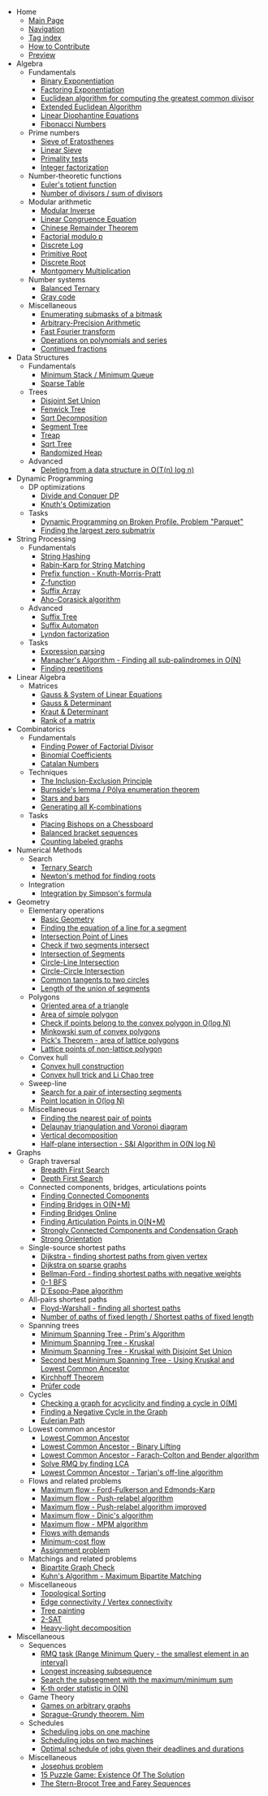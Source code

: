 - Home
    - [Main Page](index.md)
    - [Navigation](navigation.md)
    - [Tag index](tags.md)
    - [How to Contribute](contrib.md)
    - [Preview](preview.md)
- Algebra
    - Fundamentals
        - [Binary Exponentiation](algebra/binary-exp.md)
        - [Factoring Exponentiation](algebra/factoring-exp.md)
        - [Euclidean algorithm for computing the greatest common divisor](algebra/euclid-algorithm.md)
        - [Extended Euclidean Algorithm](algebra/extended-euclid-algorithm.md)
        - [Linear Diophantine Equations](algebra/linear-diophantine-equation.md)
        - [Fibonacci Numbers](algebra/fibonacci-numbers.md)
    - Prime numbers
        - [Sieve of Eratosthenes](algebra/sieve-of-eratosthenes.md)
        - [Linear Sieve](algebra/prime-sieve-linear.md)
        - [Primality tests](algebra/primality_tests.md)
        - [Integer factorization](algebra/factorization.md)
    - Number-theoretic functions
        - [Euler's totient function](algebra/phi-function.md)
        - [Number of divisors / sum of divisors](algebra/divisors.md)
    - Modular arithmetic
        - [Modular Inverse](algebra/module-inverse.md)
        - [Linear Congruence Equation](algebra/linear_congruence_equation.md)
        - [Chinese Remainder Theorem](algebra/chinese-remainder-theorem.md)
        - [Factorial modulo p](algebra/factorial-modulo.md)
        - [Discrete Log](algebra/discrete-log.md)
        - [Primitive Root](algebra/primitive-root.md)
        - [Discrete Root](algebra/discrete-root.md)
        - [Montgomery Multiplication](algebra/montgomery_multiplication.md)
    - Number systems
        - [Balanced Ternary](algebra/balanced-ternary.md)
        - [Gray code](algebra/gray-code.md)
    - Miscellaneous
        - [Enumerating submasks of a bitmask](algebra/all-submasks.md)
        - [Arbitrary-Precision Arithmetic](algebra/big-integer.md)
        - [Fast Fourier transform](algebra/fft.md)
        - [Operations on polynomials and series](algebra/polynomial.md)
        - [Continued fractions](algebra/continued-fractions.md)
- Data Structures
    - Fundamentals
        - [Minimum Stack / Minimum Queue](data_structures/stack_queue_modification.md)
        - [Sparse Table](data_structures/sparse-table.md)
    - Trees
        - [Disjoint Set Union](data_structures/disjoint_set_union.md)
        - [Fenwick Tree](data_structures/fenwick.md)
        - [Sqrt Decomposition](data_structures/sqrt_decomposition.md)
        - [Segment Tree](data_structures/segment_tree.md)
        - [Treap](data_structures/treap.md)
        - [Sqrt Tree](data_structures/sqrt-tree.md)
        - [Randomized Heap](data_structures/randomized_heap.md)
    - Advanced
        - [Deleting from a data structure in O(T(n) log n)](data_structures/deleting_in_log_n.md)
- Dynamic Programming
    - DP optimizations
        - [Divide and Conquer DP](dynamic_programming/divide-and-conquer-dp.md)
        - [Knuth's Optimization](dynamic_programming/knuth-optimization.md)
    - Tasks
        - [Dynamic Programming on Broken Profile. Problem "Parquet"](dynamic_programming/profile-dynamics.md)
        - [Finding the largest zero submatrix](dynamic_programming/zero_matrix.md)
- String Processing
    - Fundamentals
        - [String Hashing](string/string-hashing.md)
        - [Rabin-Karp for String Matching](string/rabin-karp.md)
        - [Prefix function - Knuth-Morris-Pratt](string/prefix-function.md)
        - [Z-function](string/z-function.md)
        - [Suffix Array](string/suffix-array.md)
        - [Aho-Corasick algorithm](string/aho_corasick.md)
    - Advanced
        - [Suffix Tree](string/suffix-tree-ukkonen.md)
        - [Suffix Automaton](string/suffix-automaton.md)
        - [Lyndon factorization](string/lyndon_factorization.md)
    - Tasks
        - [Expression parsing](string/expression_parsing.md)
        - [Manacher's Algorithm - Finding all sub-palindromes in O(N)](string/manacher.md)
        - [Finding repetitions](string/main_lorentz.md)
- Linear Algebra
    - Matrices
        - [Gauss & System of Linear Equations](linear_algebra/linear-system-gauss.md)
        - [Gauss & Determinant](linear_algebra/determinant-gauss.md)
        - [Kraut & Determinant](linear_algebra/determinant-kraut.md)
        - [Rank of a matrix](linear_algebra/rank-matrix.md)
- Combinatorics
    - Fundamentals
        - [Finding Power of Factorial Divisor](algebra/factorial-divisors.md)
        - [Binomial Coefficients](combinatorics/binomial-coefficients.md)
        - [Catalan Numbers](combinatorics/catalan-numbers.md)
    - Techniques
        - [The Inclusion-Exclusion Principle](combinatorics/inclusion-exclusion.md)
        - [Burnside's lemma / Pólya enumeration theorem](combinatorics/burnside.md)
        - [Stars and bars](combinatorics/stars_and_bars.md)
        - [Generating all K-combinations](combinatorics/generating_combinations.md)
    - Tasks
        - [Placing Bishops on a Chessboard](combinatorics/bishops-on-chessboard.md)
        - [Balanced bracket sequences](combinatorics/bracket_sequences.md)
        - [Counting labeled graphs](combinatorics/counting_labeled_graphs.md)
- Numerical Methods
    - Search
        - [Ternary Search](num_methods/ternary_search.md)
        - [Newton's method for finding roots](num_methods/roots_newton.md)
    - Integration
        - [Integration by Simpson's formula](num_methods/simpson-integration.md)
- Geometry
    - Elementary operations
        - [Basic Geometry](geometry/basic-geometry.md)
        - [Finding the equation of a line for a segment](geometry/segment-to-line.md)
        - [Intersection Point of Lines](geometry/lines-intersection.md)
        - [Check if two segments intersect](geometry/check-segments-intersection.md)
        - [Intersection of Segments](geometry/segments-intersection.md)
        - [Circle-Line Intersection](geometry/circle-line-intersection.md)
        - [Circle-Circle Intersection](geometry/circle-circle-intersection.md)
        - [Common tangents to two circles](geometry/tangents-to-two-circles.md)
        - [Length of the union of segments](geometry/length-of-segments-union.md)
    - Polygons
        - [Oriented area of a triangle](geometry/oriented-triangle-area.md)
        - [Area of simple polygon](geometry/area-of-simple-polygon.md)
        - [Check if points belong to the convex polygon in O(log N)](geometry/point-in-convex-polygon.md)
        - [Minkowski sum of convex polygons](geometry/minkowski.md)
        - [Pick's Theorem - area of lattice polygons](geometry/picks-theorem.md)
        - [Lattice points of non-lattice polygon](geometry/lattice-points.md)
    - Convex hull
        - [Convex hull construction](geometry/convex-hull.md)
        - [Convex hull trick and Li Chao tree](geometry/convex_hull_trick.md)
    - Sweep-line
        - [Search for a pair of intersecting segments](geometry/intersecting_segments.md)
        - [Point location in O(log N)](geometry/point-location.md)
    - Miscellaneous
        - [Finding the nearest pair of points](geometry/nearest_points.md)
        - [Delaunay triangulation and Voronoi diagram](geometry/delaunay.md)
        - [Vertical decomposition](geometry/vertical_decomposition.md)
        - [Half-plane intersection - S&I Algorithm in O(N log N)](geometry/halfplane-intersection.md)
- Graphs
    - Graph traversal
        - [Breadth First Search](graph/breadth-first-search.md)
        - [Depth First Search](graph/depth-first-search.md)
    - Connected components, bridges, articulations points
        - [Finding Connected Components](graph/search-for-connected-components.md)
        - [Finding Bridges in O(N+M)](graph/bridge-searching.md)
        - [Finding Bridges Online](graph/bridge-searching-online.md)
        - [Finding Articulation Points in O(N+M)](graph/cutpoints.md)
        - [Strongly Connected Components and Condensation Graph](graph/strongly-connected-components.md)
        - [Strong Orientation](graph/strong-orientation.md)
    - Single-source shortest paths
        - [Dijkstra - finding shortest paths from given vertex](graph/dijkstra.md)
        - [Dijkstra on sparse graphs](graph/dijkstra_sparse.md)
        - [Bellman-Ford - finding shortest paths with negative weights](graph/bellman_ford.md)
        - [0-1 BFS](graph/01_bfs.md)
        - [D´Esopo-Pape algorithm](graph/desopo_pape.md)
    - All-pairs shortest paths
        - [Floyd-Warshall - finding all shortest paths](graph/all-pair-shortest-path-floyd-warshall.md)
        - [Number of paths of fixed length / Shortest paths of fixed length](graph/fixed_length_paths.md)
    - Spanning trees
        - [Minimum Spanning Tree - Prim's Algorithm](graph/mst_prim.md)
        - [Minimum Spanning Tree - Kruskal](graph/mst_kruskal.md)
        - [Minimum Spanning Tree - Kruskal with Disjoint Set Union](graph/mst_kruskal_with_dsu.md)
        - [Second best Minimum Spanning Tree - Using Kruskal and Lowest Common Ancestor](graph/second_best_mst.md)
        - [Kirchhoff Theorem](graph/kirchhoff-theorem.md)
        - [Prüfer code](graph/pruefer_code.md)
    - Cycles
        - [Checking a graph for acyclicity and finding a cycle in O(M)](graph/finding-cycle.md)
        - [Finding a Negative Cycle in the Graph](graph/finding-negative-cycle-in-graph.md)
        - [Eulerian Path](graph/euler_path.md)
    - Lowest common ancestor
        - [Lowest Common Ancestor](graph/lca.md)
        - [Lowest Common Ancestor - Binary Lifting](graph/lca_binary_lifting.md)
        - [Lowest Common Ancestor - Farach-Colton and Bender algorithm](graph/lca_farachcoltonbender.md)
        - [Solve RMQ by finding LCA](graph/rmq_linear.md)
        - [Lowest Common Ancestor - Tarjan's off-line algorithm](graph/lca_tarjan.md)
    - Flows and related problems
        - [Maximum flow - Ford-Fulkerson and Edmonds-Karp](graph/edmonds_karp.md)
        - [Maximum flow - Push-relabel algorithm](graph/push-relabel.md)
        - [Maximum flow - Push-relabel algorithm improved](graph/push-relabel-faster.md)
        - [Maximum flow - Dinic's algorithm](graph/dinic.md)
        - [Maximum flow - MPM algorithm](graph/mpm.md)
        - [Flows with demands](graph/flow_with_demands.md)
        - [Minimum-cost flow](graph/min_cost_flow.md)
        - [Assignment problem](graph/Assignment-problem-min-flow.md)
    - Matchings and related problems
        - [Bipartite Graph Check](graph/bipartite-check.md)
        - [Kuhn's Algorithm - Maximum Bipartite Matching](graph/kuhn_maximum_bipartite_matching.md)
    - Miscellaneous
        - [Topological Sorting](graph/topological-sort.md)
        - [Edge connectivity / Vertex connectivity](graph/edge_vertex_connectivity.md)
        - [Tree painting](graph/tree_painting.md)
        - [2-SAT](graph/2SAT.md)
        - [Heavy-light decomposition](graph/hld.md)
- Miscellaneous
    - Sequences
        - [RMQ task (Range Minimum Query - the smallest element in an interval)](sequences/rmq.md)
        - [Longest increasing subsequence](sequences/longest_increasing_subsequence.md)
        - [Search the subsegment with the maximum/minimum sum](others/maximum_average_segment.md)
        - [K-th order statistic in O(N)](sequences/k-th.md)
    - Game Theory
        - [Games on arbitrary graphs](game_theory/games_on_graphs.md)
        - [Sprague-Grundy theorem. Nim](game_theory/sprague-grundy-nim.md)
    - Schedules
        - [Scheduling jobs on one machine](schedules/schedule_one_machine.md)
        - [Scheduling jobs on two machines](schedules/schedule_two_machines.md)
        - [Optimal schedule of jobs given their deadlines and durations](schedules/schedule-with-completion-duration.md)
    - Miscellaneous
        - [Josephus problem](others/josephus_problem.md)
        - [15 Puzzle Game: Existence Of The Solution](others/15-puzzle.md)
        - [The Stern-Brocot Tree and Farey Sequences](others/stern_brocot_tree_farey_sequences.md)
